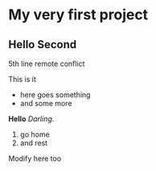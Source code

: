 # My very first project

## Hello Second

5th line remote conflict

This is it
* here goes something
* and some more

__Hello__ _Darling_.

1. go home
2. and rest

Modify here too
